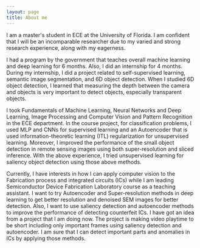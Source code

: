 ```yaml
---
layout: page
title: About me
---
```


I am a master's student in ECE at the University of Florida.
I am confident that I will be an incomparable researcher due to my varied and strong research experience, along with my eagerness.

I had a program by the government that teaches overall machine learning and deep learning for 6 months. Also, I did an internship for 4 months. During my internship, I did a project related to self-supervised learning, semantic image segmentation, and 6D object detection. When I studied 6D object detection, I learned that measuring the depth between the camera and objects is very important to detect objects, especially transparent objects.

I took Fundamentals of Machine Learning, Neural Networks and Deep Learning, Image Processing and Computer Vision and Pattern Recognition in the ECE department. In the course project, for classification problems, I used MLP and CNNs for supervised learning and an Autoencoder that is used information-theoretic learning (ITL) regularization for unsupervised learning. Moreover, I improved the performance of the small object detection in remote sensing images using both super-resolution and sliced inference. With the above experience, I tried unsupervised learning for saliency object detection using those above methods.

Currently, I have interests in how I can apply computer vision to the Fabrication process and integrated circuits (ICs) while I am leading Semiconductor Device Fabrication Laboratory course as a teaching assistant. I want to try Autoencoder and Super-resolution methods in deep learning to get better resolution and denoised SEM images for better detection. Also, I want to use saliency detection and autoencoder methods to improve the performance of detecting counterfeit ICs. I have got an idea from a project that I am doing now. The project is making video playtime to be short including only important frames using saliency detection and autoencoder. I am sure that I can detect important parts and anomalies in ICs by applying those methods.
